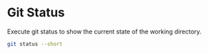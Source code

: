 # Git Status

Execute git status to show the current state of the working directory.

```bash
git status --short
```
